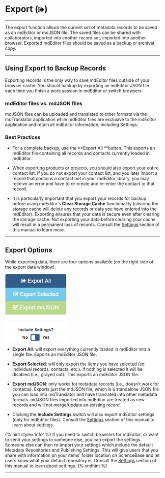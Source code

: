 # Export \(![](/assets/symbol_sign-out_16.png)\)

---

The export function allows the current set of metadata records to be saved as an mdEditor or mdJSON file. The saved files can be shared with collaborators, imported into another record set, imported into another browser. Exported mdEditor files should be saved as a backup or archival copy. 

---

## **Using Export to Backup Records**

Exporting records is the only way to save mdEditor files outside of your browser cache. You should backup by exporting an mdEditor JSON file each time you finish a work session in mdEditor or switch browsers.

### mdEditor files vs. mdJSON files

mdJSON files can be uploaded and translated to other formats via the mdTranslator application while mdEditor files are exclusive to the mdEditor application and retain all mdEditor information, including Settings.

### **Best Practices**

* For a complete backup, use the **Export All **button. This exports an mdEditor file containing all records and contacts currently loaded in mdEditor.

* When exporting products or projects,  you should also export your entire contact list. If you do not export your contact list, and you later import a record that contains a contact not in your mdEditor library, you may receive an error and have to re-create and re-enter the contact to that record.

* It is particularly important that you export your records for backup before using mdEditor's **Clear Storage Cache** functionality \(clearing the storage cache will delete any records or data you have entered into the mdEditor\). Exporting ensures that your data is secure even after clearing the storage cache. Not exporting your data before clearing your cache will result in a permanent loss of records. Consult the [Settings](/settings.md) section of this manual to learn more.

---

## Export Options

While exporting data, there are four options available \(on the right side of the export data window\).

![](/assets/export_data_action_menu.png)

* **Export All**: will export everything currently loaded in mdEditor into a single file. Exports an mdEditor JSON file.

* **Export Selected**: will only export the items you have selected \(so individual records, contacts, etc.\). If nothing is selected it will be disabled \(i.e., grayed out\). This exports an mdEditor JSON file.

* **Export mdJSON**: only works for metadata records \(i.e., doesn't work for contacts\). Exports just the mdJSON file, which is a standalone JSON file you can load into mdTranslator and have translated into other metadata formats. mdJSON files imported into mdEditor are treated as new records and will not merge/update an existing record.

* Clicking the **Include Settings** switch will also export mdEditor settings (only for mdEditor files). Consult the [Settings](/settings.md) section of this manual to learn about settings.

{% hint style='info' %} If you need to switch browsers for mdEditor, or want to send your settings to someone else, you can export the settings. Someone else can then re-import your settings which include the default Metadata Repositories and Publishing Settings.  This will give users that you share with information on your items' folder location on ScienceBase and let users know what your default repository is. Consult the [Settings](/settings.md) section of this manual to learn about settings.
{% endhint %}

---



